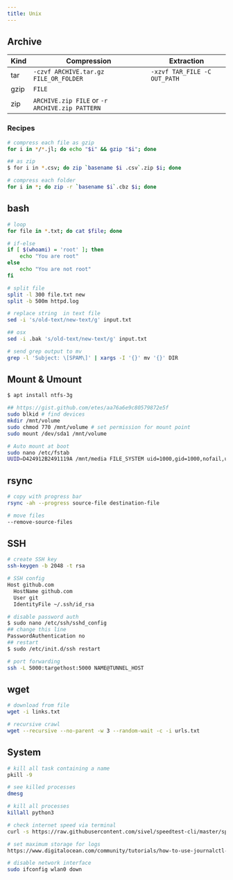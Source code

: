 ```yaml
---
title: Unix
---
```





## Archive
| Kind | Compression                                    | Extraction                   |
| ---- | ---------------------------------------------- | ---------------------------- |
| tar  | `-czvf ARCHIVE.tar.gz FILE_OR_FOLDER`          | `-xzvf TAR_FILE -C OUT_PATH` |
| gzip | `FILE`                                         |                              |
| zip  | `ARCHIVE.zip FILE` or `-r ARCHIVE.zip PATTERN` |                              |


### Recipes
```bash
# compress each file as gzip
for i in */*.jl; do echo "$i" && gzip "$i"; done

## as zip
$ for i in *.csv; do zip `basename $i .csv`.zip $i; done

# compress each folder
for i in *; do zip -r `basename $i`.cbz $i; done
```

## bash
```bash
# loop
for file in *.txt; do cat $file; done

# if-else
if [ $(whoami) = 'root' ]; then
	echo "You are root"
else
	echo "You are not root"
fi

# split file
split -l 300 file.txt new
split -b 500m httpd.log

# replace string  in text file
sed -i 's/old-text/new-text/g' input.txt

## osx
sed -i .bak 's/old-text/new-text/g' input.txt

# send grep output to mv
grep -l 'Subject: \[SPAM\]' | xargs -I '{}' mv '{}' DIR

```

## Mount & Umount
```bash
$ apt install ntfs-3g

## https://gist.github.com/etes/aa76a6e9c80579872e5f
sudo blkid # find devices
mkdir /mnt/volume
sudo chmod 770 /mnt/volume # set permission for mount point
sudo mount /dev/sda1 /mnt/volume

# Auto mount at boot
sudo nano /etc/fstab
UUID=D424912B2491119A /mnt/media FILE_SYSTEM uid=1000,gid=1000,nofail,umask=0 0 0
```

## rsync
```bash
# copy with progress bar
rsync -ah --progress source-file destination-file

# move files
--remove-source-files
```

## SSH
```bash
# create SSH key
ssh-keygen -b 2048 -t rsa

# SSH config
Host github.com
  HostName github.com
  User git
  IdentityFile ~/.ssh/id_rsa

# disable password auth
$ sudo nano /etc/ssh/sshd_config
## change this line
PasswordAuthentication no
## restart
$ sudo /etc/init.d/ssh restart

# port forwarding
ssh -L 5000:targethost:5000 NAME@TUNNEL_HOST
```

## wget
```bash
# download from file
wget -i links.txt

# recursive crawl
wget --recursive --no-parent -w 3 --random-wait -c -i urls.txt
```

## System
```bash
# kill all task containing a name
pkill -9

# see killed processes
dmesg

# kill all processes
killall python3

# check internet speed via terminal
curl -s https://raw.githubusercontent.com/sivel/speedtest-cli/master/speedtest.py | python -

# set maximum storage for logs
https://www.digitalocean.com/community/tutorials/how-to-use-journalctl-to-view-and-manipulate-systemd-logs

# disable network interface
sudo ifconfig wlan0 down
```
